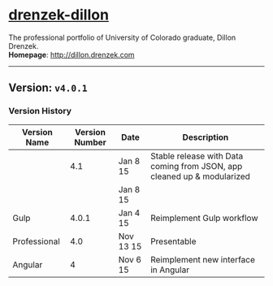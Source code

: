 # [drenzek-dillon](http://dillon.drenzek.com)
The professional portfolio of University of Colorado graduate, Dillon Drenzek. <br>
**Homepage**: http://dillon.drenzek.com

---------
## Version: `v4.0.1` <br>

### Version History
| Version Name      | Version Number    | Date          | Description |
|-------------------|-----------|---------------|---|
|                   | 4.1   |   Jan  8 15   | Stable release with Data coming from JSON, app cleaned up & modularized |
|                   |       |   Jan  8 15   |  |
| Gulp              | 4.0.1 |   Jan  4 15   | Reimplement Gulp workflow |
| Professional      | 4.0   |   Nov 13 15   | Presentable |
| Angular           | 4     |   Nov  6 15   | Reimplement new interface in Angular |
